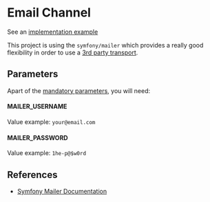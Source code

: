 # Email Channel

See an [implementation example](../examples/using-email-channel/app.php)

This project is using the `symfony/mailer` which provides a really good flexibility in order
to use a [3rd party transport](https://symfony.com/doc/current/mailer.html#using-a-3rd-party-transport).

## Parameters

Apart of the [mandatory parameters](README.md), you will need:

#### MAILER_USERNAME

Value example: `your@email.com`

#### MAILER_PASSWORD

Value example: `1he-p@$w0rd`

## References

* [Symfony Mailer Documentation](https://symfony.com/doc/current/mailer.html)
